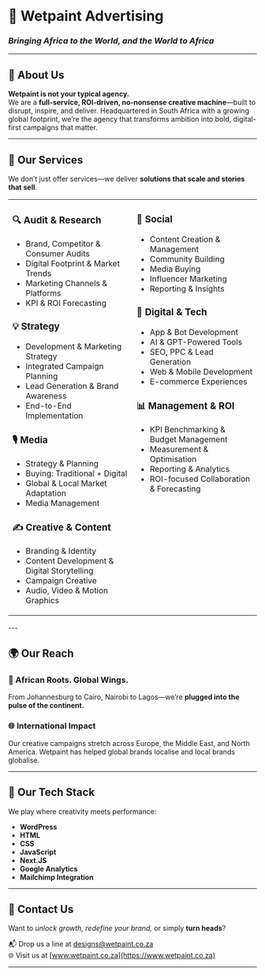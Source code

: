 # 🎨 **Wetpaint Advertising**
### _Bringing Africa to the World, and the World to Africa_

---

## 🚀 About Us

**Wetpaint is not your typical agency.**  
We are a **full-service, ROI-driven, no-nonsense creative machine**—built to disrupt, inspire, and deliver. Headquartered in South Africa with a growing global footprint, we’re the agency that transforms ambition into bold, digital-first campaigns that matter.

---

## 🧠 Our Services

We don’t just offer services—we deliver **solutions that scale and stories that sell**.

<table  width="100%">
  <tr>
    <td width="50%" valign="top">

### 🔍 Audit & Research
- Brand, Competitor & Consumer Audits  
- Digital Footprint & Market Trends  
- Marketing Channels & Platforms  
- KPI & ROI Forecasting

### 💡 Strategy
- Development & Marketing Strategy  
- Integrated Campaign Planning  
- Lead Generation & Brand Awareness  
- End-to-End Implementation

### 🎙️ Media
- Strategy & Planning  
- Buying: Traditional + Digital  
- Global & Local Market Adaptation  
- Media Management

### ✍️ Creative & Content
- Branding & Identity  
- Content Development & Digital Storytelling  
- Campaign Creative  
- Audio, Video & Motion Graphics

</td>
<td width="50%" valign="top">

### 📲 Social
- Content Creation & Management  
- Community Building  
- Media Buying  
- Influencer Marketing  
- Reporting & Insights

### 🧠 Digital & Tech
- App & Bot Development  
- AI & GPT-Powered Tools  
- SEO, PPC & Lead Generation  
- Web & Mobile Development  
- E-commerce Experiences

### 📊 Management & ROI
- KPI Benchmarking & Budget Management  
- Measurement & Optimisation  
- Reporting & Analytics  
- ROI-focused Collaboration & Forecasting

</td>
  </tr>
</table>
---

## 🌍 Our Reach

### 🖤 African Roots. Global Wings.
From Johannesburg to Cairo, Nairobi to Lagos—we’re **plugged into the pulse of the continent.**

### 🌐 International Impact
Our creative campaigns stretch across Europe, the Middle East, and North America. Wetpaint has helped global brands localise and local brands globalise.

---

## 🔧 Our Tech Stack

We play where creativity meets performance:
- **WordPress**
- **HTML**
- **CSS**
- **JavaScript**
- **Next.JS**
- **Google Analytics**
- **Mailchimp Integration**



---

## 🙌 Contact Us

Want to _unlock growth, redefine your brand,_ or simply **turn heads**?

📬 Drop us a line at [designs@wetpaint.co.za](mailto:designs@wetpaint.co.za)  
🌐 Visit us at [www.wetpaint.co.za](https://www.wetpaint.co.za)

---


